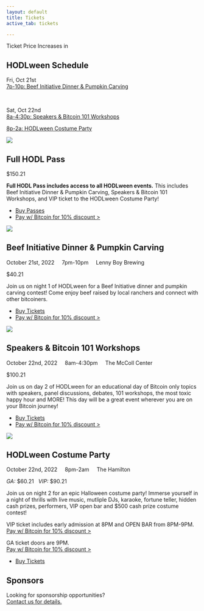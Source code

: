 ```yaml
---
layout: default
title: Tickets
active_tab: tickets

---
```


<div class="highlight-section">
	<div class="ticket-price-increase">
	    <span id="ticket-price-increase-hdr">Ticket Price Increases in</span>
	    <div id="countdown-ticker"></div>
	</div>
</div>

<div class="highlight-section2">
    <h2>HODLween Schedule</h2>
    <div class="white-divider-mid"></div>
    <p>Fri, Oct 21st<br><a href="/tickets/#beef-initiative-dinner-pumpkin-carving">7p-10p: Beef Initiative Dinner & Pumpkin Carving</a></p>
    <br>
    <p>Sat, Oct 22nd<br><a href="/tickets/#speakers-workshops-schedule">8a-4:30p: Speakers & Bitcoin 101 Workshops</a></p>
    <p><a href="/tickets/#hodlween-costume-party">8p-2a: HODLween Costume Party</a></p>
</div>

<article>
	<div class="color-image"><img src="/assets/img/pic3.jpg" /></div>
	<h2>Full HODL Pass</h2>
	<p><span class="price">$150.21</span></p>
	<p><b>Full HODL Pass includes access to all HODLween events.</b> This includes Beef Initiative Dinner & Pumpkin Carving, Speakers & Bitcoin 101 Workshops, and VIP ticket to the HODLween Costume Party!</p>
	<ul class="buy-links">
		<li><a href="https://hodlween-full-hodl-pass.eventbrite.com" target="_blank" class="orange-pill-btn">Buy Passes</a></li>
		<li><a href="https://checkout.opennode.com/p/25ed816e-d5ad-4597-8e66-6c1445310157" target="_blank" class="buy-link">Pay w/ Bitcoin for 10% discount ></a></li>
	</ul>
</article>

<article>
	<div class="color-image"><img src="/assets/img/pic2.jpg" /></div>
	<a id="beef-initiative-dinner-pumpkin-carving" />
	<h2>Beef Initiative Dinner & Pumpkin Carving</h2>
	<div class="white-divider"><div></div></div>
	<div class="details"><div>
		October 21st, 2022 &nbsp;&nbsp;&nbsp; 7pm-10pm &nbsp;&nbsp;&nbsp; <span>Lenny Boy Brewing</span>
	</div></div>
	<p><span class="price">$40.21</span></p>
	<p>Join us on night 1 of HODLween for a Beef Initiative dinner and pumpkin carving contest! Come enjoy beef raised by local ranchers and connect with other bitcoiners.</p>
	<ul class="buy-links">
		<li><a href="https://beef-initiative-dinner-pumpkin-carving.eventbrite.com" target="_blank" class="orange-pill-btn">Buy Tickets</a></li>
		<li><a href="https://checkout.opennode.com/p/fa3d55e4-24d0-4706-a29e-6f7499be69e6" target="_blank" class="buy-link">Pay w/ Bitcoin for 10% discount ></a></li>
	</ul>
</article>

<article>
	<div class="color-image"><img src="/assets/img/pic6.jpg" /></div>
	<a id="speakers-workshops-schedule" />
	<h2>Speakers & Bitcoin 101 Workshops</h2>
	<div class="white-divider"><div></div></div>
	<div class="details"><div>
		October 22nd, 2022 &nbsp;&nbsp;&nbsp; 8am-4:30pm &nbsp;&nbsp;&nbsp; <span>The McColl Center</span>
	</div></div>
	<p><span class="price">$100.21</span></p>
	<p>Join us on day 2 of HODLween for an educational day of Bitcoin only topics with speakers, panel discussions, debates, 101 workshops, the most toxic happy hour and MORE! This day will be a great event wherever you are on your Bitcoin journey!</p>
	<ul class="buy-links">
		<li><a href="https://speakers-workshops-schedule.eventbrite.com" target="_blank" class="orange-pill-btn">Buy Tickets</a></li>
		<li><a href="https://checkout.opennode.com/p/8d732314-091b-4672-a718-7bda5a06b1b0" target="_blank" class="buy-link">Pay w/ Bitcoin for 10% discount ></a></li>
	</ul>
</article>

<article>
	<div class="color-image"><img src="/assets/img/pic1.jpg" /></div>
	<a id="hodlween-costume-party" />
	<h2>HODLween Costume Party</h2>
	<div class="white-divider"><div></div></div>
	<div class="details"><div>
		October 22nd, 2022 &nbsp;&nbsp;&nbsp; 8pm-2am &nbsp;&nbsp;&nbsp; <span>The Hamilton</span>
	</div></div>
	<p><span class="price"><i>GA:</i> $60.21 &nbsp; <i>VIP:</i> $90.21</span></p>
	<p>Join us on night 2 for an epic Halloween costume party! Immerse yourself in a night of thrills with live music, mutliple DJs, karaoke, fortune teller, hidden cash prizes, performers, VIP open bar and $500 cash prize costume contest!</p>
	<p>VIP ticket includes early admission at 8PM and OPEN BAR from 8PM-9PM.<br><a href="https://checkout.opennode.com/p/6c93bcc4-58f6-4980-bca9-4b9f8ae1163f" target="_blank" class="buy-link">Pay w/ Bitcoin for 10% discount ></a></p>
	<p>GA ticket doors are 9PM.<br><a href="https://checkout.opennode.com/p/60879854-9040-42dc-8922-a2842af178cc" target="_blank" class="buy-link">Pay w/ Bitcoin for 10% discount ></a></p>
	<ul class="buy-links">
		<li><a href="https://hodlween-costume-party.eventbrite.com" target="_blank" class="orange-pill-btn">Buy Tickets</a></li>
	</ul>
</article>

<div class="highlight-section3">
    <h2>Sponsors</h2>
    <div class="white-divider-mid"></div>
    <p>Looking for sponsorship opportunities?<br><a href="mailto:hodl@bitcoincharlotte.org">Contact us for details.</a></p>
    <!-- <a href="//sponsorships" class="orange-pill-btn">Sponsor</a> -->
</div>